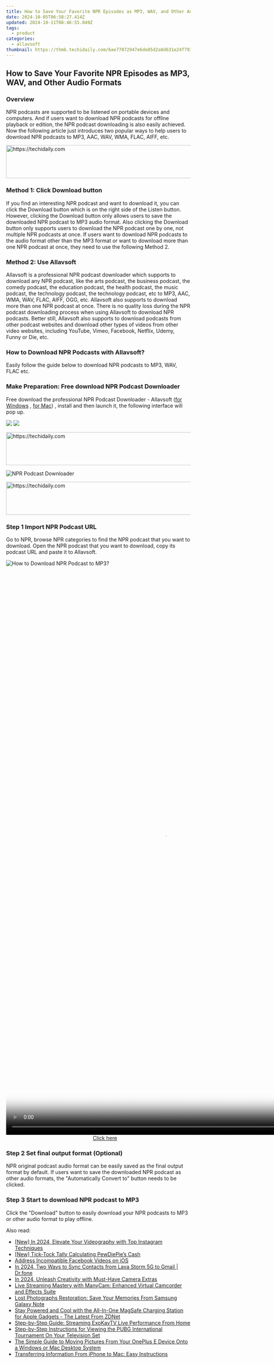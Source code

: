 ```yaml
---
title: How to Save Your Favorite NPR Episodes as MP3, WAV, and Other Audio Formats
date: 2024-10-05T06:58:27.414Z
updated: 2024-10-11T08:46:55.049Z
tags:
  - product
categories:
  - allavsoft
thumbnail: https://thmb.techidaily.com/6ae77072947e6de85d2a8d631e24f7937491d0d11e8e4a458198601a87eb9beb.jpg
---
```


## How to Save Your Favorite NPR Episodes as MP3, WAV, and Other Audio Formats

### Overview

NPR podcasts are supported to be listened on portable devices and computers. And if users want to download NPR podcasts for offline playback or edition, the NPR podcast downloading is also easily achieved. Now the following article just introduces two popular ways to help users to download NPR podcasts to MP3, AAC, WAV, WMA, FLAC, AIFF, etc.

<!-- affiliate ads begin -->
<a href="https://appsumo.8odi.net/c/5597632/2129739/7443" target="_top" id="2129739">
  <img src="//a.impactradius-go.com/display-ad/7443-2129739" border="0" alt="https://techidaily.com" width="728" height="90"/>
</a>
<img height="0" width="0" src="https://appsumo.8odi.net/i/5597632/2129739/7443" style="position:absolute;visibility:hidden;" border="0" />
<!-- affiliate ads end -->

### Method 1: Click Download button

If you find an interesting NPR podcast and want to download it, you can click the Download button which is on the right side of the Listen button. However, clicking the Download button only allows users to save the downloaded NPR podcast to MP3 audio format. Also clicking the Download button only supports users to download the NPR podcast one by one, not multiple NPR podcasts at once. If users want to download NPR podcasts to the audio format other than the MP3 format or want to download more than one NPR podcast at once, they need to use the following Method 2.

### Method 2: Use Allavsoft

Allavsoft is a professional NPR podcast downloader which supports to download any NPR podcast, like the arts podcast, the business podcast, the comedy podcast, the education podcast, the health podcast, the music podcast, the technology podcast, the technology podcast, etc to MP3, AAC, WMA, WAV, FLAC, AIFF, OGG, etc. Allavsoft also supports to download more than one NPR podcast at once. There is no quality loss during the NPR podcast downloading process when using Allavsoft to download NPR podcasts. Better still, Allavsoft also supports to download podcasts from other podcast websites and download other types of videos from other video websites, including YouTube, Vimeo, Facebook, Netflix, Udemy, Funny or Die, etc.

### How to Download NPR Podcasts with Allavsoft?

Easily follow the guide below to download NPR podcasts to MP3, WAV, FLAC etc.

### Make Preparation: Free download NPR Podcast Downloader

Free download the professional NPR Podcast Downloader - Allavsoft ([for Windows](https://tools.techidaily.com/allavsoft/products/) , [for Mac](https://tools.techidaily.com/allavsoft/products/)) , install and then launch it, the following interface will pop up.

[![](https://www.allavsoft.com/how-to/../images/how-to/free-download-win.jpg)](https://tools.techidaily.com/allavsoft/products/) [![](https://www.allavsoft.com/how-to/../images/how-to/free-download-mac.jpg)](https://tools.techidaily.com/allavsoft/products/)

<!-- affiliate ads begin -->
<a href="https://ephamedtechinc.pxf.io/c/5597632/2126493/26400" target="_top" id="2126493">
  <img src="//a.impactradius-go.com/display-ad/26400-2126493" border="0" alt="https://techidaily.com" width="640" height="90"/>
</a>
<img height="0" width="0" src="https://ephamedtechinc.pxf.io/i/5597632/2126493/26400" style="position:absolute;visibility:hidden;" border="0" />
<!-- affiliate ads end -->

![NPR Podcast Downloader](https://www.allavsoft.com/how-to/../images/allavsoft/screen-shot-600.jpg)

<!-- affiliate ads begin -->
<a href="https://ursime.pxf.io/c/5597632/2136548/16384" target="_top" id="2136548">
  <img src="//a.impactradius-go.com/display-ad/16384-2136548" border="0" alt="https://techidaily.com" width="728" height="90"/>
</a>
<img height="0" width="0" src="https://ursime.pxf.io/i/5597632/2136548/16384" style="position:absolute;visibility:hidden;" border="0" />
<!-- affiliate ads end -->

### Step 1 Import NPR Podcast URL

Go to NPR, browse NPR categories to find the NPR podcast that you want to download. Open the NPR podcast that you want to download, copy its podcast URL and paste it to Allavsoft.

![How to Download NPR Podcast to MP3?](https://www.allavsoft.com/how-to/../images/how-to/download-rtmp-video/download-rtmp-video.jpg)

<!-- affiliate ads begin -->
<span id="2135472">
					<video width="864" height="1536" style="cursor:pointer"
           poster="//a.impactradius-go.com/display-clicktoplayimage/2135472.png"
           onclick="if(!this.playClicked){this.play();this.setAttribute('controls',true);this.playClicked=true;}">
	   <source src="//a.impactradius-go.com/display-ad/18498-2135472">
	   <img src="//a.impactradius-go.com/display-clicktoplayimage/2135472.png" style="border: none; height: 100%; width: 100%; object-fit: contain">
	</video>
	<div style="width:540px;text-align:center"><a href="javascript:window.open(decodeURIComponent('https%3A%2F%2Funicoeye.pxf.io%2Fc%2F5597632%2F2135472%2F18498'), '_blank');void(0);">Click here</a></div>
</span>
<img height="0" width="0" src="https://imp.pxf.io/i/5597632/2135472/18498" style="position:absolute;visibility:hidden;" border="0" />
<!-- affiliate ads end -->

### Step 2 Set final output format (Optional)

NPR original podcast audio format can be easily saved as the final output format by default. If users want to save the downloaded NPR podcast as other audio formats, the "Automatically Convert to" button needs to be clicked.

### Step 3 Start to download NPR podcast to MP3

Click the "Download" button to easily download your NPR podcasts to MP3 or other audio format to play offline.

<ins class="adsbygoogle"
     style="display:block"
     data-ad-format="autorelaxed"
     data-ad-client="ca-pub-7571918770474297"
     data-ad-slot="1223367746"></ins>

<ins class="adsbygoogle"
     style="display:block"
     data-ad-client="ca-pub-7571918770474297"
     data-ad-slot="8358498916"
     data-ad-format="auto"
     data-full-width-responsive="true"></ins>

<span class="atpl-alsoreadstyle">Also read:</span>
<div><ul>
<li><a href="https://instagram-clips.techidaily.com/new-in-2024-elevate-your-videography-with-top-instagram-techniques/"><u>[New] In 2024, Elevate Your Videography with Top Instagram Techniques</u></a></li>
<li><a href="https://some-guidance.techidaily.com/new-tick-tock-tally-calculating-pewdiepies-cash/"><u>[New] Tick-Tock Tally Calculating PewDiePie’s Cash</u></a></li>
<li><a href="https://facebook-video-recording.techidaily.com/address-incompatible-facebook-videos-on-ios/"><u>Address Incompatible Facebook Videos on iOS</u></a></li>
<li><a href="https://android-transfer.techidaily.com/in-2024-two-ways-to-sync-contacts-from-lava-storm-5g-to-gmail-drfone-by-drfone-transfer-from-android-transfer-from-android/"><u>In 2024, Two Ways to Sync Contacts from Lava Storm 5G to Gmail | Dr.fone</u></a></li>
<li><a href="https://fox-helps.techidaily.com/in-2024-unleash-creativity-with-must-have-camera-extras/"><u>In 2024, Unleash Creativity with Must-Have Camera Extras</u></a></li>
<li><a href="https://discover-exclusive.techidaily.com/live-streaming-mastery-with-manycam-enhanced-virtual-camcorder-and-effects-suite/"><u>Live Streaming Mastery with ManyCam: Enhanced Virtual Camcorder and Effects Suite</u></a></li>
<li><a href="https://discover-exceptional.techidaily.com/lost-photographs-restoration-save-your-memories-from-samsung-galaxy-note/"><u>Lost Photographs Restoration: Save Your Memories From Samsung Galaxy Note</u></a></li>
<li><a href="https://techtrends.techidaily.com/stay-powered-and-cool-with-the-all-in-one-magsafe-charging-station-for-apple-gadgets-the-latest-from-zdnet/"><u>Stay Powered and Cool with the All-In-One MagSafe Charging Station for Apple Gadgets - The Latest From ZDNet</u></a></li>
<li><a href="https://discover-exceptional.techidaily.com/step-by-step-guide-streaming-exokaytv-live-performance-from-home/"><u>Step-by-Step Guide: Streaming ExoKayTV Live Performance From Home</u></a></li>
<li><a href="https://discover-exceptional.techidaily.com/step-by-step-instructions-for-viewing-the-pubg-international-tournament-on-your-television-set/"><u>Step-by-Step Instructions for Viewing the PUBG International Tournament On Your Television Set</u></a></li>
<li><a href="https://discover-exceptional.techidaily.com/the-simple-guide-to-moving-pictures-from-your-oneplus-e-device-onto-a-windows-or-mac-desktop-system/"><u>The Simple Guide to Moving Pictures From Your OnePlus E Device Onto a Windows or Mac Desktop System</u></a></li>
<li><a href="https://discover-exceptional.techidaily.com/transferring-information-from-iphone-to-mac-easy-instructions/"><u>Transferring Information From iPhone to Mac: Easy Instructions</u></a></li>
</ul></div>

